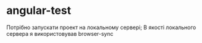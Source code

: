 # angular-test
Потрібно запускати проект на локальному сервері;
В якості локального сервера я використовував browser-sync
